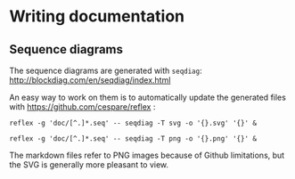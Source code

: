# Writing documentation

## Sequence diagrams

The sequence diagrams are generated with `seqdiag`:
http://blockdiag.com/en/seqdiag/index.html

An easy way to work on them is to automatically update the generated
files with https://github.com/cespare/reflex :

    reflex -g 'doc/[^.]*.seq' -- seqdiag -T svg -o '{}.svg' '{}' &

    reflex -g 'doc/[^.]*.seq' -- seqdiag -T png -o '{}.png' '{}' &

The markdown files refer to PNG images because of Github limitations,
but the SVG is generally more pleasant to view.
